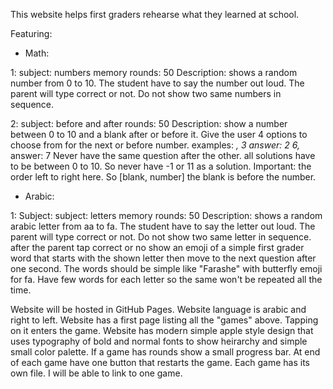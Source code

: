 This website helps first graders rehearse what they learned at school.

Featuring:


- Math:

1:
subject: numbers memory
rounds: 50
Description: shows a random number from 0 to 10. The student have to say the number out loud. The parent will type correct or not. Do not show two same numbers in sequence.

2:
subject: before and after
rounds: 50
Description: show a number between 0 to 10 and a blank after or before it. Give the user 4 options to choose from for the next or before number. 
examples: 
_, 3 answer: 2
6,_ answer: 7
Never have the same question after the other. all solutions have to be between 0 to 10. So never have -1 or 11 as a solution. 
Important: the order left to right here. So [blank, number] the blank is before the number. 

- Arabic:

1:
Subject:
subject: letters memory
rounds: 50
Description: shows a random arabic letter from aa to fa. The student have to say the letter out loud. The parent will type correct or not. Do not show two same letter in sequence. after the parent tap correct or no show an emoji of a simple first grader word that starts with the shown letter then move to the next question after one second. The words should be simple like "Farashe" with butterfly emoji for fa. Have few words for each letter so the same won't be repeated all the time.



Website will be hosted in GitHub Pages.
Website language is arabic and right to left.
Website has a first page listing all the "games" above. Tapping on it enters the game.
Website has modern simple apple style design that uses typography of bold and normal fonts to show heirarchy and simple small color palette.
If a game has rounds show a small progress bar.
At end of each game have one button that restarts the game.
Each game has its own file. I will be able to link to one game.